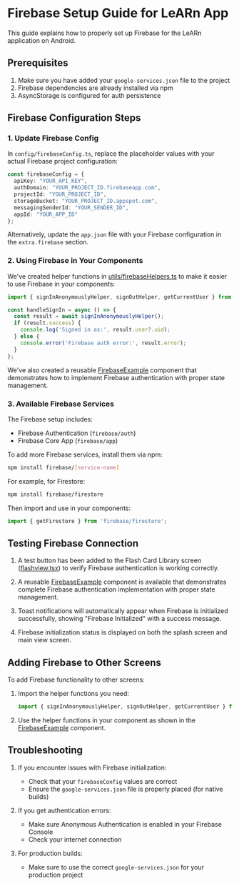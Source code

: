 # Firebase Setup Guide for LeARn App

This guide explains how to properly set up Firebase for the LeARn application on Android.

## Prerequisites

1. Make sure you have added your `google-services.json` file to the project
2. Firebase dependencies are already installed via npm
3. AsyncStorage is configured for auth persistence

## Firebase Configuration Steps

### 1. Update Firebase Config

In `config/firebaseConfig.ts`, replace the placeholder values with your actual Firebase project configuration:

```typescript
const firebaseConfig = {
  apiKey: "YOUR_API_KEY",
  authDomain: "YOUR_PROJECT_ID.firebaseapp.com",
  projectId: "YOUR_PROJECT_ID",
  storageBucket: "YOUR_PROJECT_ID.appspot.com",
  messagingSenderId: "YOUR_SENDER_ID",
  appId: "YOUR_APP_ID"
};
```

Alternatively, update the `app.json` file with your Firebase configuration in the `extra.firebase` section.

### 2. Using Firebase in Your Components

We've created helper functions in [utils/firebaseHelpers.ts](file:///Users/wendevlife/ReactNativeProjects/LeARn/utils/firebaseHelpers.ts) to make it easier to use Firebase in your components:

```typescript
import { signInAnonymouslyHelper, signOutHelper, getCurrentUser } from '@/utils/firebaseHelpers';

const handleSignIn = async () => {
  const result = await signInAnonymouslyHelper();
  if (result.success) {
    console.log('Signed in as:', result.user?.uid);
  } else {
    console.error('Firebase auth error:', result.error);
  }
};
```

We've also created a reusable [FirebaseExample](file:///Users/wendevlife/ReactNativeProjects/LeARn/components/FirebaseExample.tsx) component that demonstrates how to implement Firebase authentication with proper state management.

### 3. Available Firebase Services

The Firebase setup includes:
- Firebase Authentication (`firebase/auth`)
- Firebase Core App (`firebase/app`)

To add more Firebase services, install them via npm:

```bash
npm install firebase/[service-name]
```

For example, for Firestore:
```bash
npm install firebase/firestore
```

Then import and use in your components:
```typescript
import { getFirestore } from 'firebase/firestore';
```

## Testing Firebase Connection

1. A test button has been added to the Flash Card Library screen ([flashview.tsx](file:///Users/wendevlife/ReactNativeProjects/LeARn/app/screen/flashview.tsx)) to verify Firebase authentication is working correctly.

2. A reusable [FirebaseExample](file:///Users/wendevlife/ReactNativeProjects/LeARn/components/FirebaseExample.tsx) component is available that demonstrates complete Firebase authentication implementation with proper state management.

3. Toast notifications will automatically appear when Firebase is initialized successfully, showing "Firebase Initialized" with a success message.

4. Firebase initialization status is displayed on both the splash screen and main view screen.

## Adding Firebase to Other Screens

To add Firebase functionality to other screens:

1. Import the helper functions you need:
   ```typescript
   import { signInAnonymouslyHelper, signOutHelper, getCurrentUser } from '@/utils/firebaseHelpers';
   ```

2. Use the helper functions in your component as shown in the [FirebaseExample](file:///Users/wendevlife/ReactNativeProjects/LeARn/components/FirebaseExample.tsx) component.

## Troubleshooting

1. If you encounter issues with Firebase initialization:
   - Check that your `firebaseConfig` values are correct
   - Ensure the `google-services.json` file is properly placed (for native builds)

2. If you get authentication errors:
   - Make sure Anonymous Authentication is enabled in your Firebase Console
   - Check your internet connection

3. For production builds:
   - Make sure to use the correct `google-services.json` for your production project